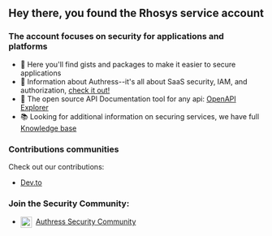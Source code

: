## Hey there, you found the Rhosys service account

### The account focuses on security for applications and platforms
- 🔭 Here you'll find gists and packages to make it easier to secure applications
- 👯 Information about Authress--it's all about SaaS security, IAM, and authorization, [check it out!](https://authress.io)
- 🌱 The open source API Documentation tool for any api: [OpenAPI Explorer](https://github.com/Authress-Engineering/openapi-explorer)
- 📚 Looking for additional information on securing services, we have full [Knowledge base](https://authress.io/knowledge-base)

### Contributions communities
Check out our contributions:
* [Dev.to](https://dev.to/authress)

### Join the Security Community:
* <img align="center" alt="Authress Security community" width="22px" src="https://authress.io/app/img/logo.png" />&nbsp; <a href="https://authress.io/community">Authress Security Community</a>
